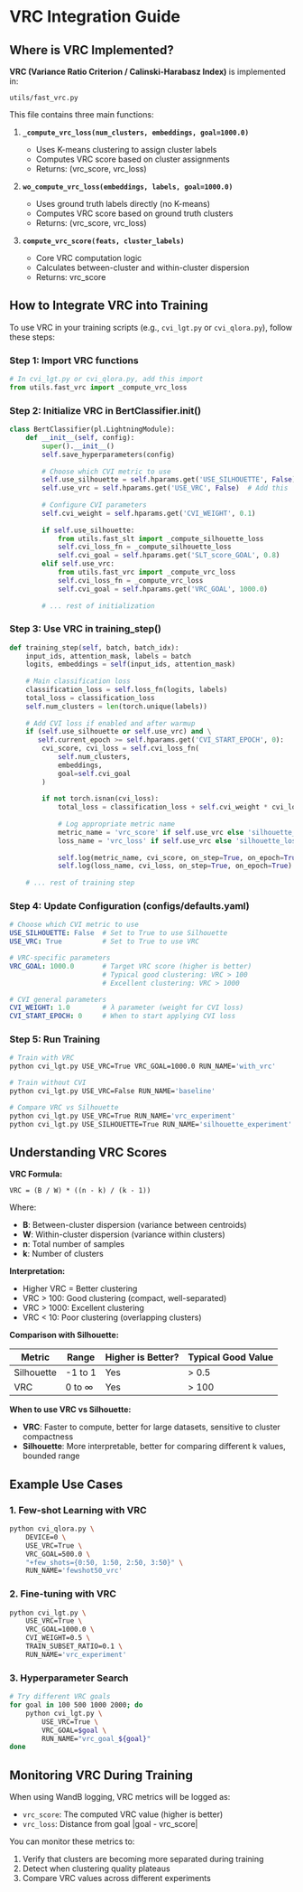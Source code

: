 # VRC Integration Guide

## Where is VRC Implemented?

**VRC (Variance Ratio Criterion / Calinski-Harabasz Index)** is implemented in:
```
utils/fast_vrc.py
```

This file contains three main functions:

1. **`_compute_vrc_loss(num_clusters, embeddings, goal=1000.0)`**
   - Uses K-means clustering to assign cluster labels
   - Computes VRC score based on cluster assignments
   - Returns: (vrc_score, vrc_loss)

2. **`wo_compute_vrc_loss(embeddings, labels, goal=1000.0)`**
   - Uses ground truth labels directly (no K-means)
   - Computes VRC score based on ground truth clusters
   - Returns: (vrc_score, vrc_loss)

3. **`compute_vrc_score(feats, cluster_labels)`**
   - Core VRC computation logic
   - Calculates between-cluster and within-cluster dispersion
   - Returns: vrc_score

## How to Integrate VRC into Training

To use VRC in your training scripts (e.g., `cvi_lgt.py` or `cvi_qlora.py`), follow these steps:

### Step 1: Import VRC functions

```python
# In cvi_lgt.py or cvi_qlora.py, add this import
from utils.fast_vrc import _compute_vrc_loss
```

### Step 2: Initialize VRC in BertClassifier.__init__()

```python
class BertClassifier(pl.LightningModule):
    def __init__(self, config):
        super().__init__()
        self.save_hyperparameters(config)
        
        # Choose which CVI metric to use
        self.use_silhouette = self.hparams.get('USE_SILHOUETTE', False)
        self.use_vrc = self.hparams.get('USE_VRC', False)  # Add this
        
        # Configure CVI parameters
        self.cvi_weight = self.hparams.get('CVI_WEIGHT', 0.1)
        
        if self.use_silhouette:
            from utils.fast_slt import _compute_silhouette_loss
            self.cvi_loss_fn = _compute_silhouette_loss
            self.cvi_goal = self.hparams.get('SLT_score_GOAL', 0.8)
        elif self.use_vrc:
            from utils.fast_vrc import _compute_vrc_loss
            self.cvi_loss_fn = _compute_vrc_loss
            self.cvi_goal = self.hparams.get('VRC_GOAL', 1000.0)
        
        # ... rest of initialization
```

### Step 3: Use VRC in training_step()

```python
def training_step(self, batch, batch_idx):
    input_ids, attention_mask, labels = batch
    logits, embeddings = self(input_ids, attention_mask)
    
    # Main classification loss
    classification_loss = self.loss_fn(logits, labels)
    total_loss = classification_loss
    self.num_clusters = len(torch.unique(labels))
    
    # Add CVI loss if enabled and after warmup
    if (self.use_silhouette or self.use_vrc) and \
       self.current_epoch >= self.hparams.get('CVI_START_EPOCH', 0):
        cvi_score, cvi_loss = self.cvi_loss_fn(
            self.num_clusters, 
            embeddings,
            goal=self.cvi_goal
        )
        
        if not torch.isnan(cvi_loss):
            total_loss = classification_loss + self.cvi_weight * cvi_loss
            
            # Log appropriate metric name
            metric_name = 'vrc_score' if self.use_vrc else 'silhouette_score'
            loss_name = 'vrc_loss' if self.use_vrc else 'silhouette_loss'
            
            self.log(metric_name, cvi_score, on_step=True, on_epoch=True)
            self.log(loss_name, cvi_loss, on_step=True, on_epoch=True)
    
    # ... rest of training step
```

### Step 4: Update Configuration (configs/defaults.yaml)

```yaml
# Choose which CVI metric to use
USE_SILHOUETTE: False  # Set to True to use Silhouette
USE_VRC: True          # Set to True to use VRC

# VRC-specific parameters
VRC_GOAL: 1000.0       # Target VRC score (higher is better)
                       # Typical good clustering: VRC > 100
                       # Excellent clustering: VRC > 1000

# CVI general parameters
CVI_WEIGHT: 1.0        # λ parameter (weight for CVI loss)
CVI_START_EPOCH: 0     # When to start applying CVI loss
```

### Step 5: Run Training

```bash
# Train with VRC
python cvi_lgt.py USE_VRC=True VRC_GOAL=1000.0 RUN_NAME='with_vrc'

# Train without CVI
python cvi_lgt.py USE_VRC=False RUN_NAME='baseline'

# Compare VRC vs Silhouette
python cvi_lgt.py USE_VRC=True RUN_NAME='vrc_experiment'
python cvi_lgt.py USE_SILHOUETTE=True RUN_NAME='silhouette_experiment'
```

## Understanding VRC Scores

**VRC Formula:**
```
VRC = (B / W) * ((n - k) / (k - 1))
```

Where:
- **B**: Between-cluster dispersion (variance between centroids)
- **W**: Within-cluster dispersion (variance within clusters)
- **n**: Total number of samples
- **k**: Number of clusters

**Interpretation:**
- Higher VRC = Better clustering
- VRC > 100: Good clustering (compact, well-separated)
- VRC > 1000: Excellent clustering
- VRC < 10: Poor clustering (overlapping clusters)

**Comparison with Silhouette:**

| Metric | Range | Higher is Better? | Typical Good Value |
|--------|-------|-------------------|-------------------|
| Silhouette | -1 to 1 | Yes | > 0.5 |
| VRC | 0 to ∞ | Yes | > 100 |

**When to use VRC vs Silhouette:**
- **VRC**: Faster to compute, better for large datasets, sensitive to cluster compactness
- **Silhouette**: More interpretable, better for comparing different k values, bounded range

## Example Use Cases

### 1. Few-shot Learning with VRC
```bash
python cvi_qlora.py \
    DEVICE=0 \
    USE_VRC=True \
    VRC_GOAL=500.0 \
    "+few_shots={0:50, 1:50, 2:50, 3:50}" \
    RUN_NAME='fewshot50_vrc'
```

### 2. Fine-tuning with VRC
```bash
python cvi_lgt.py \
    USE_VRC=True \
    VRC_GOAL=1000.0 \
    CVI_WEIGHT=0.5 \
    TRAIN_SUBSET_RATIO=0.1 \
    RUN_NAME='vrc_experiment'
```

### 3. Hyperparameter Search
```bash
# Try different VRC goals
for goal in 100 500 1000 2000; do
    python cvi_lgt.py \
        USE_VRC=True \
        VRC_GOAL=$goal \
        RUN_NAME="vrc_goal_${goal}"
done
```

## Monitoring VRC During Training

When using WandB logging, VRC metrics will be logged as:
- `vrc_score`: The computed VRC value (higher is better)
- `vrc_loss`: Distance from goal |goal - vrc_score|

You can monitor these metrics to:
1. Verify that clusters are becoming more separated during training
2. Detect when clustering quality plateaus
3. Compare VRC values across different experiments
